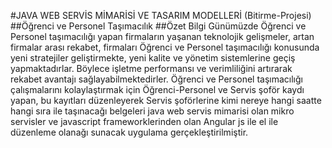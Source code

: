 #JAVA WEB SERVİS MİMARİSİ VE TASARIM MODELLERİ (Bitirme-Projesi)
##Öğrenci ve Personel Taşımacılık
##Özet Bilgi
Günümüzde Öğrenci ve Personel taşımacılığı yapan firmaların yaşanan teknolojik gelişmeler, artan firmalar arası rekabet, firmaları Öğrenci ve Personel taşımacılığı konusunda yeni stratejiler geliştirmekte, yeni kalite ve yönetim sistemlerine geçiş yapmaktadırlar. Böylece işletme performansı ve verimliliğini artırarak rekabet avantajı sağlayabilmektedirler. Öğrenci ve Personel taşımacılığı çalışmalarını kolaylaştırmak için Öğrenci-Personel ve Servis şoför kaydı yapan, bu kayıtları düzenleyerek Servis şoförlerine kimi nereye hangi saatte hangi sıra ile taşınacağı belgeleri java web servis mimarisi olan mikro servisler ve javascript frameworklerinden olan Angular js ile el ile düzenleme olanağı sunacak uygulama gerçekleştirilmiştir.
